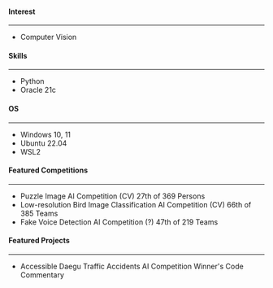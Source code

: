 #### Interest
---
- Computer Vision

#### Skills
---
- Python 
- Oracle 21c

#### OS
---
- Windows 10, 11
- Ubuntu 22.04
- WSL2

#### Featured Competitions
---
- Puzzle Image AI Competition (CV) 27th of 369 Persons 
- Low-resolution Bird Image Classification AI Competition (CV) 66th of 385 Teams
- Fake Voice Detection AI Competition (?) 47th of 219 Teams

#### Featured Projects
---
- Accessible Daegu Traffic Accidents AI Competition Winner's Code Commentary

